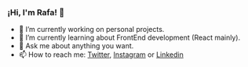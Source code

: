 ### ¡Hi, I'm Rafa! 🤗

- 🔭 I’m currently working on personal projects.
- 🌱 I’m currently learning about FrontEnd development (React mainly).
- 💬 Ask me about anything you want.
- 📫 How to reach me: [Twitter](https://twitter.com/raficate), [Instagram](https://www.instagram.com/raficate/) or [Linkedin](https://www.linkedin.com/in/rafaelperezperona/)
